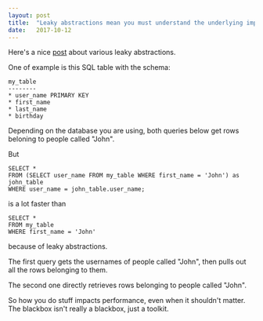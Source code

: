 ```yaml
---
layout: post
title:  "Leaky abstractions mean you must understand the underlying implementation"
date:   2017-10-12
---
```


Here's a nice [post](https://www.joelonsoftware.com/2002/11/11/the-law-of-leaky-abstractions/) 
about various leaky abstractions.

One of example is this SQL table with the schema:
```
my_table
--------
* user_name PRIMARY KEY
* first_name
* last_name
* birthday
```

Depending on the database you are using,
both queries below get rows beloning to people called "John". 

But 

```
SELECT *
FROM (SELECT user_name FROM my_table WHERE first_name = 'John') as john_table
WHERE user_name = john_table.user_name;
```

is a lot faster than

```
SELECT *
FROM my_table
WHERE first_name = 'John'
```

because of leaky abstractions.

The first query gets the usernames of people called "John",
then pulls out all the rows belonging to them.

The second one directly retrieves rows belonging to people called "John".

So how you do stuff impacts performance,
even when it shouldn't matter.
The blackbox isn't really a blackbox, just a toolkit.







